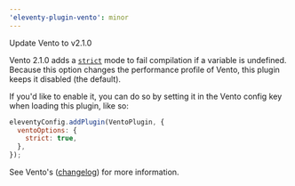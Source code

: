 ```yaml
---
'eleventy-plugin-vento': minor
---
```


Update Vento to v2.1.0

Vento 2.1.0 adds a [`strict`](https://vento.js.org/configuration/#strict-mode) mode to fail compilation if a variable is undefined. Because this option changes the performance profile of Vento, this plugin keeps it disabled (the default).

If you'd like to enable it, you can do so by setting it in the Vento config key when loading this plugin, like so:

```js
eleventyConfig.addPlugin(VentoPlugin, {
  ventoOptions: {
    strict: true,
  },
});
```

See Vento's ([changelog](https://github.com/ventojs/vento/blob/main/CHANGELOG.md#210---2025-09-17)) for more information.
